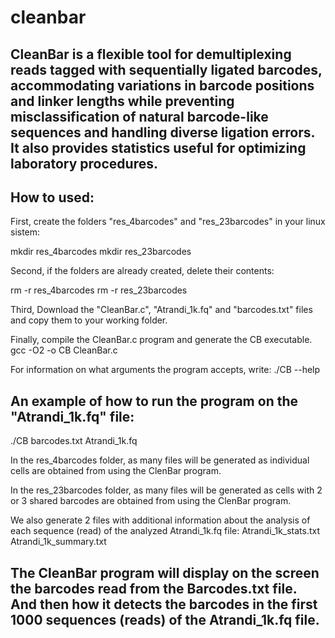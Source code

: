 # cleanbar
CleanBar is a flexible tool for demultiplexing reads tagged with sequentially ligated barcodes,
accommodating variations in barcode positions and linker lengths while preventing 
misclassification of natural barcode-like sequences and handling diverse ligation errors. 
It also provides statistics useful for optimizing laboratory procedures. 
-----------------------------------------------------------------------------
## How to used:
First, create the folders "res_4barcodes" and "res_23barcodes" in your linux sistem:

mkdir res_4barcodes
mkdir res_23barcodes

Second, if the folders are already created, delete their contents:

rm -r res_4barcodes
rm -r res_23barcodes

Third, Download the "CleanBar.c", "Atrandi_1k.fq" and "barcodes.txt" files and copy them to your working folder.

Finally, compile the CleanBar.c program and generate the CB executable. 
gcc  -O2 -o CB  CleanBar.c

For information on what arguments the program accepts, write:
./CB  --help

## An example of how to run the program on the "Atrandi_1k.fq" file:
 ./CB  barcodes.txt Atrandi_1k.fq
 
In the res_4barcodes folder, as many files will be generated as individual cells are obtained from using the ClenBar program.

In the res_23barcodes folder, as many files will be generated as cells with 2 or 3 shared barcodes are obtained from using the ClenBar program.

We also generate 2 files with additional information about the analysis of each sequence (read) of the analyzed Atrandi_1k.fq file:
Atrandi_1k_stats.txt
Atrandi_1k_summary.txt

The CleanBar program will display on the screen the barcodes read from the Barcodes.txt file.
And then how it detects the barcodes in the first 1000 sequences (reads) of the Atrandi_1k.fq file.
-----------------------------------------------------------------------------
